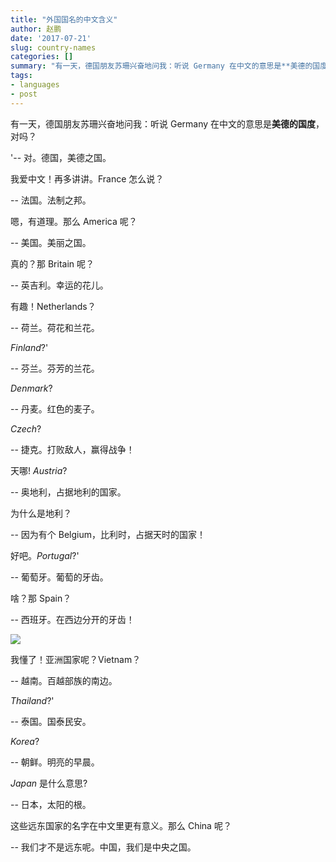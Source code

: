 ```yaml
---
title: "外国国名的中文含义"
author: 赵鹏
date: '2017-07-21'
slug: country-names
categories: []
summary: "有一天，德国朋友苏珊兴奋地问我：听说 Germany 在中文的意思是**美德的国度**，对吗？"
tags:
- languages
- post
---
```


有一天，德国朋友苏珊兴奋地问我：听说 Germany 在中文的意思是**美德的国度**，对吗？

'-- 对。德国，美德之国。

我爱中文！再多讲讲。France 怎么说？

-- 法国。法制之邦。

嗯，有道理。那么 America 呢？

-- 美国。美丽之国。

真的？那 Britain 呢？

-- 英吉利。幸运的花儿。

有趣！Netherlands？

-- 荷兰。荷花和兰花。

*Finland*?'

-- 芬兰。芬芳的兰花。

*Denmark*? 

-- 丹麦。红色的麦子。

*Czech*?

-- 捷克。打败敌人，赢得战争！

天哪! *Austria*?

-- 奥地利，占据地利的国家。

为什么是地利？

-- 因为有个 Belgium，比利时，占据天时的国家！

好吧。*Portugal*?' 

-- 葡萄牙。葡萄的牙齿。

啥？那 Spain？

-- 西班牙。在西边分开的牙齿！

![](https://haonowshaokao.files.wordpress.com/2013/04/europe_map_political.jpg)

我懂了！亚洲国家呢？Vietnam？

-- 越南。百越部族的南边。

*Thailand*?'

-- 泰国。国泰民安。

*Korea*?

-- 朝鲜。明亮的早晨。

*Japan* 是什么意思?

-- 日本，太阳的根。

这些远东国家的名字在中文里更有意义。那么 China 呢？

-- 我们才不是远东呢。中国，我们是中央之国。